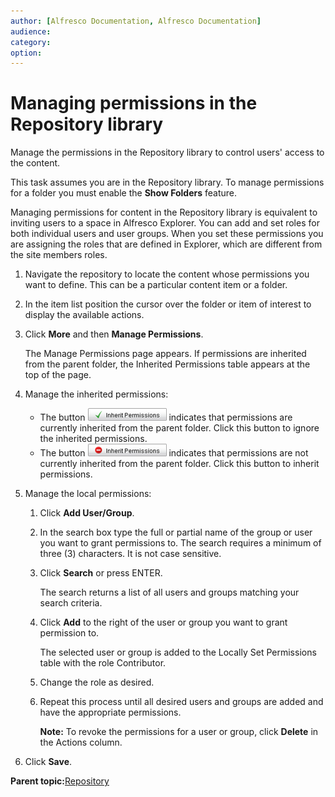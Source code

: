```yaml
---
author: [Alfresco Documentation, Alfresco Documentation]
audience: 
category: 
option: 
---
```


# Managing permissions in the Repository library

Manage the permissions in the Repository library to control users' access to the content.

This task assumes you are in the Repository library. To manage permissions for a folder you must enable the **Show Folders** feature.

Managing permissions for content in the Repository library is equivalent to inviting users to a space in Alfresco Explorer. You can add and set roles for both individual users and user groups. When you set these permissions you are assigning the roles that are defined in Explorer, which are different from the site members roles.

1.  Navigate the repository to locate the content whose permissions you want to define. This can be a particular content item or a folder.

2.  In the item list position the cursor over the folder or item of interest to display the available actions.

3.  Click **More** and then **Manage Permissions**.

    The Manage Permissions page appears. If permissions are inherited from the parent folder, the Inherited Permissions table appears at the top of the page.

4.  Manage the inherited permissions:

    -   The button ![](../images/im-inheritpermissions-on.png) indicates that permissions are currently inherited from the parent folder. Click this button to ignore the inherited permissions.
    -   The button ![](../images/im-inheritpermissions-off.png) indicates that permissions are not currently inherited from the parent folder. Click this button to inherit permissions.
5.  Manage the local permissions:

    1.  Click **Add User/Group**.

    2.  In the search box type the full or partial name of the group or user you want to grant permissions to. The search requires a minimum of three \(3\) characters. It is not case sensitive.

    3.  Click **Search** or press ENTER.

        The search returns a list of all users and groups matching your search criteria.

    4.  Click **Add** to the right of the user or group you want to grant permission to.

        The selected user or group is added to the Locally Set Permissions table with the role Contributor.

    5.  Change the role as desired.

    6.  Repeat this process until all desired users and groups are added and have the appropriate permissions.

        **Note:** To revoke the permissions for a user or group, click **Delete** in the Actions column.

6.  Click **Save**.


**Parent topic:**[Repository](../concepts/repository-intro.md)

